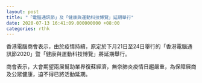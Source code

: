 ```yaml
---
layout: post
title: "「電腦通訊節」及「健康與運動科技博覽」延期舉行"
date: 2020-07-13 16:41:09.000000000 +08:00
categories: rthk
---
```


香港電腦商會表示，由於疫情持續，原定於下月21日至24日舉行的「香港電腦通訊節2020」暨「健康與運動科技博覽」將延期舉行。

商會表示，大會期望兩展幫助業界復蘇經濟，無奈肺炎疫情日趨嚴重，為保障展商及公眾健康，迫不得已將活動延期。
